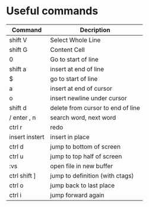 # Useful commands

| Command           | Decription                        |
| ----------------- | -------------------------         |
| shift V           | Select Whole Line                 |
| <num> shift G     | Content Cell                      |
| 0                 | Go to start of line               |
| shift a           | insert at end of line             |
| $                 | go to start of line               |
| a                 | insert at end of cursor           |
| o                 | insert newline under cursor       |
| shift d           | delete from cursor to end of line |
| /<word> enter , n | search word, next word            |
| ctrl r            | redo                              |
| insert instert    | insert in place                   |
| ctrl d            | jump to bottom of screen          |
| ctrl u            | jump to top half of screen        |
| :vs <filename>    | open file in new buffer           |
| ctrl shift ]      | jump to definition (with ctags)   |
| ctrl o            | jump back to last place           |
| ctrl i            | jump forward again                |
